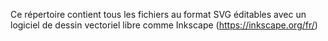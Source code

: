Ce répertoire contient tous les fichiers au format SVG éditables avec un logiciel de dessin vectoriel libre comme Inkscape (https://inkscape.org/fr/)

